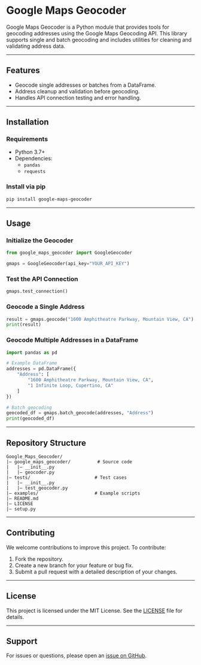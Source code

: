 # Google Maps Geocoder

Google Maps Geocoder is a Python module that provides tools for geocoding addresses using the Google Maps Geocoding API. This library supports single and batch geocoding and includes utilities for cleaning and validating address data.

---

## Features
- Geocode single addresses or batches from a DataFrame.
- Address cleanup and validation before geocoding.
- Handles API connection testing and error handling.

---

## Installation

### Requirements
- Python 3.7+
- Dependencies:
  - `pandas`
  - `requests`

### Install via pip
```bash
pip install google-maps-geocoder
```

---

## Usage

### Initialize the Geocoder
```python
from google_maps_geocoder import GoogleGeocoder

gmaps = GoogleGeocoder(api_key="YOUR_API_KEY")
```

### Test the API Connection
```python
gmaps.test_connection()
```

### Geocode a Single Address
```python
result = gmaps.geocode("1600 Amphitheatre Parkway, Mountain View, CA")
print(result)
```

### Geocode Multiple Addresses in a DataFrame
```python
import pandas as pd

# Example DataFrame
addresses = pd.DataFrame({
    "Address": [
        "1600 Amphitheatre Parkway, Mountain View, CA",
        "1 Infinite Loop, Cupertino, CA"
    ]
})

# Batch geocoding
geocoded_df = gmaps.batch_geocode(addresses, "Address")
print(geocoded_df)
```

---

## Repository Structure
```
Google_Maps_Geocoder/
|— google_maps_geocoder/          # Source code
|   |— __init__.py
|   |— geocoder.py
|— tests/                        # Test cases
|   |— __init__.py
|   |— test_geocoder.py
|— examples/                     # Example scripts
|— README.md
|— LICENSE
|— setup.py
```

---

## Contributing

We welcome contributions to improve this project. To contribute:
1. Fork the repository.
2. Create a new branch for your feature or bug fix.
3. Submit a pull request with a detailed description of your changes.

---

## License
This project is licensed under the MIT License. See the [LICENSE](LICENSE) file for details.

---

## Support
For issues or questions, please open an [issue on GitHub](https://github.com/yourusername/Google_Maps_Geocoder/issues).

